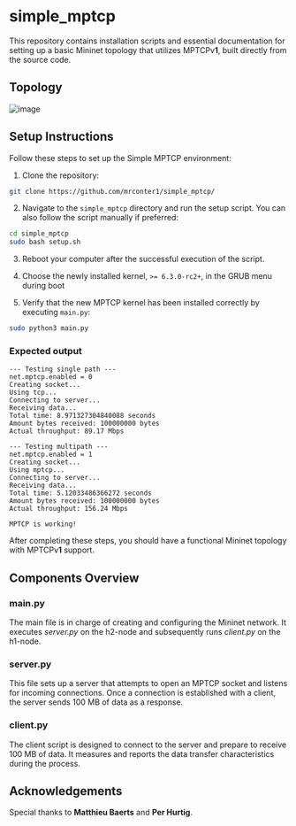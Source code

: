 # simple_mptcp

This repository contains installation scripts and essential documentation for setting up a basic Mininet topology that utilizes MPTCPv**1**, built directly from the source code.

## Topology

![image](https://user-images.githubusercontent.com/32551374/227388394-631b94c1-bd23-4881-8d55-775c8ba6cbee.png)

## Setup Instructions

Follow these steps to set up the Simple MPTCP environment:

1. Clone the repository:
```bash
git clone https://github.com/mrconter1/simple_mptcp/
```

2. Navigate to the `simple_mptcp` directory and run the setup script. You can also follow the script manually if preferred:
```bash
cd simple_mptcp
sudo bash setup.sh
```

3. Reboot your computer after the successful execution of the script.

4. Choose the newly installed kernel, `>= 6.3.0-rc2+`, in the GRUB menu during boot

5. Verify that the new MPTCP kernel has been installed correctly by executing `main.py`:
```bash
sudo python3 main.py
```

### Expected output
```
--- Testing single path ---
net.mptcp.enabled = 0
Creating socket...
Using tcp...
Connecting to server...
Receiving data...
Total time: 8.971327304840088 seconds
Amount bytes received: 100000000 bytes
Actual throughput: 89.17 Mbps

--- Testing multipath ---
net.mptcp.enabled = 1
Creating socket...
Using mptcp...
Connecting to server...
Receiving data...
Total time: 5.12033486366272 seconds
Amount bytes received: 100000000 bytes
Actual throughput: 156.24 Mbps

MPTCP is working!
```

After completing these steps, you should have a functional Mininet topology with MPTCPv**1** support.

## Components Overview

### main.py

The main file is in charge of creating and configuring the Mininet network. It executes _server.py_ on the h2-node and subsequently runs _client.py_ on the h1-node.

### server.py

This file sets up a server that attempts to open an MPTCP socket and listens for incoming connections. Once a connection is established with a client, the server sends 100 MB of data as a response.

### client.py

The client script is designed to connect to the server and prepare to receive 100 MB of data. It measures and reports the data transfer characteristics during the process.

## Acknowledgements

Special thanks to **Matthieu Baerts** and **Per Hurtig**.
